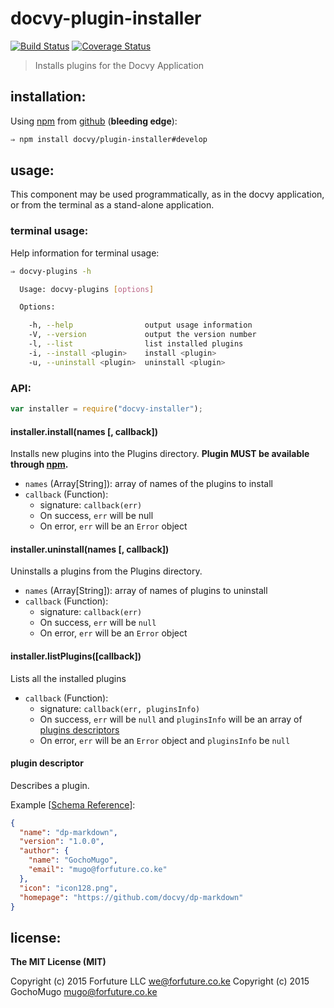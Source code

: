 
# docvy-plugin-installer

[![Build Status](https://travis-ci.org/docvy/plugin-installer.svg?branch=develop)](https://travis-ci.org/docvy/plugin-installer) [![Coverage Status](https://coveralls.io/repos/docvy/plugin-installer/badge.svg?branch=develop)](https://coveralls.io/r/docvy/plugin-installer?branch=develop)

> Installs plugins for the Docvy Application


## installation:

Using [npm][npm] from [github][repo] (**bleeding edge**):

```bash
⇒ npm install docvy/plugin-installer#develop
```


## usage:

This component may be used programmatically, as in the docvy application, or from the terminal as a stand-alone application.


### terminal usage:

Help information for terminal usage:

```bash
⇒ docvy-plugins -h

  Usage: docvy-plugins [options]

  Options:

    -h, --help                output usage information
    -V, --version             output the version number
    -l, --list                list installed plugins
    -i, --install <plugin>    install <plugin>
    -u, --uninstall <plugin>  uninstall <plugin>

```


### API:

```js
var installer = require("docvy-installer");
```

#### installer.install(names [, callback])

Installs new plugins into the Plugins directory. **Plugin MUST be available through [npm][npm].**

* `names` (Array[String]): array of names of the plugins to install
* `callback` (Function):
  * signature: `callback(err)`
  * On success, `err` will be null
  * On error, `err` will be an `Error` object


#### installer.uninstall(names [, callback])

Uninstalls a plugins from the Plugins directory.

* `names` (Array[String]): array of names of plugins to uninstall
* `callback` (Function):
  * signature: `callback(err)`
  * On success, `err` will be `null`
  * On error, `err` will be an `Error` object


#### installer.listPlugins([callback])

Lists all the installed plugins

* `callback` (Function):
  * signature: `callback(err, pluginsInfo)`
  * On success, `err` will be `null` and `pluginsInfo` will be an array of [plugins descriptors](#descriptor)
  * On error, `err` will be an `Error` object and `pluginsInfo` be `null`


<a name="descriptor"></a>
#### plugin descriptor

Describes a plugin.

Example [[Schema Reference](https://raw.githubusercontent.com/docvy/server/develop/schemas/plugin-descriptor.json)]:
```json
{
  "name": "dp-markdown",
  "version": "1.0.0",
  "author": {
    "name": "GochoMugo",
    "email": "mugo@forfuture.co.ke"
  },
  "icon": "icon128.png",
  "homepage": "https://github.com/docvy/dp-markdown"
}
```


## license:

__The MIT License (MIT)__

Copyright (c) 2015 Forfuture LLC <we@forfuture.co.ke>
Copyright (c) 2015 GochoMugo <mugo@forfuture.co.ke>

[npm]:https://npmjs.com
[repo]:https://github.com/docvy/plugin-installer

